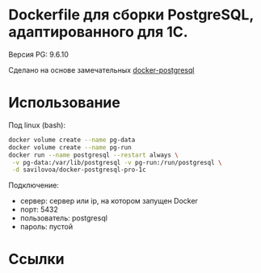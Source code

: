 # Dockerfile для сборки PostgreSQL, адаптированного для 1С.


Версия PG: 9.6.10 

Сделано на основе замечательных [docker-postgresql](https://hub.docker.com/r/rsyuzyov/docker-postgresql-pro-1c/)

# Использование
Под linux (bash):
```bash
docker volume create --name pg-data
docker volume create --name pg-run
docker run --name postgresql --restart always \
 -v pg-data:/var/lib/postgresql -v pg-run:/run/postgresql \
 -d savilovoa/docker-postgresql-pro-1c
```

Подключение:
- сервер: сервер или ip, на котором запущен Docker
- порт: 5432
- пользователь: postgresql
- пароль: пустой


# Ссылки

